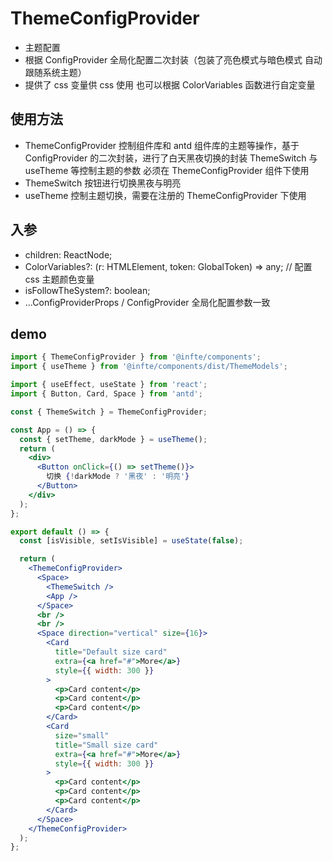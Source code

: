 # ThemeConfigProvider

- 主题配置
- 根据 ConfigProvider 全局化配置二次封装（包装了亮色模式与暗色模式 自动跟随系统主题）
- 提供了 css 变量供 css 使用 也可以根据 ColorVariables 函数进行自定变量

## 使用方法

- ThemeConfigProvider 控制组件库和 antd 组件库的主题等操作，基于 ConfigProvider 的二次封装，进行了白天黑夜切换的封装
  ThemeSwitch 与 useTheme 等控制主题的参数 必须在 ThemeConfigProvider 组件下使用
- ThemeSwitch 按钮进行切换黑夜与明亮
- useTheme 控制主题切换，需要在注册的 ThemeConfigProvider 下使用

## 入参

- children: ReactNode;
- ColorVariables?: (r: HTMLElement, token: GlobalToken) => any; // 配置 css 主题颜色变量
- isFollowTheSystem?: boolean;
- ...ConfigProviderProps / ConfigProvider 全局化配置参数一致

## demo

```jsx
import { ThemeConfigProvider } from '@infte/components';
import { useTheme } from '@infte/components/dist/ThemeModels';

import { useEffect, useState } from 'react';
import { Button, Card, Space } from 'antd';

const { ThemeSwitch } = ThemeConfigProvider;

const App = () => {
  const { setTheme, darkMode } = useTheme();
  return (
    <div>
      <Button onClick={() => setTheme()}>
        切换 {!darkMode ? '黑夜' : '明亮'}
      </Button>
    </div>
  );
};

export default () => {
  const [isVisible, setIsVisible] = useState(false);

  return (
    <ThemeConfigProvider>
      <Space>
        <ThemeSwitch />
        <App />
      </Space>
      <br />
      <br />
      <Space direction="vertical" size={16}>
        <Card
          title="Default size card"
          extra={<a href="#">More</a>}
          style={{ width: 300 }}
        >
          <p>Card content</p>
          <p>Card content</p>
          <p>Card content</p>
        </Card>
        <Card
          size="small"
          title="Small size card"
          extra={<a href="#">More</a>}
          style={{ width: 300 }}
        >
          <p>Card content</p>
          <p>Card content</p>
          <p>Card content</p>
        </Card>
      </Space>
    </ThemeConfigProvider>
  );
};
```
